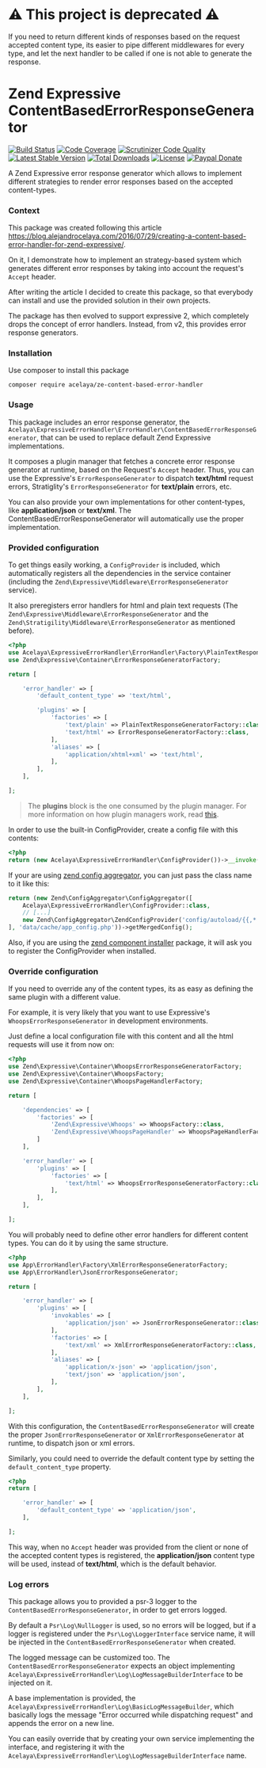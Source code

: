 # :warning: This project is deprecated :warning:

If you need to return different kinds of responses based on the request accepted content type, its easier to pipe different middlewares for every type, and let the next handler to be called if one is not able to generate the response.

# Zend Expressive ContentBasedErrorResponseGenerator

[![Build Status](https://img.shields.io/travis/acelaya/ze-content-based-error-handler/master.svg?style=flat-square)](https://travis-ci.org/acelaya/ze-content-based-error-handler)
[![Code Coverage](https://img.shields.io/scrutinizer/coverage/g/acelaya/ze-content-based-error-handler.svg?style=flat-square)](https://scrutinizer-ci.com/g/acelaya/ze-content-based-error-handler/?branch=master)
[![Scrutinizer Code Quality](https://img.shields.io/scrutinizer/g/acelaya/ze-content-based-error-handler.svg?style=flat-square)](https://scrutinizer-ci.com/g/acelaya/ze-content-based-error-handler/?branch=master)
[![Latest Stable Version](https://img.shields.io/github/release/acelaya/ze-content-based-error-handler.svg?style=flat-square)](https://packagist.org/packages/acelaya/ze-content-based-error-handler)
[![Total Downloads](https://img.shields.io/packagist/dt/acelaya/ze-content-based-error-handler.svg?style=flat-square)](https://packagist.org/packages/acelaya/ze-content-based-error-handler)
[![License](https://img.shields.io/github/license/acelaya/ze-content-based-error-handler.svg?style=flat-square)](https://github.com/acelaya/ze-content-based-error-handler/blob/master/LICENSE)
[![Paypal Donate](https://img.shields.io/badge/Donate-paypal-blue.svg?style=flat-square&logo=paypal&colorA=cccccc)](https://acel.me/donate)

A Zend Expressive error response generator which allows to implement different strategies to render error responses based on the accepted content-types.

### Context

This package was created following this article https://blog.alejandrocelaya.com/2016/07/29/creating-a-content-based-error-handler-for-zend-expressive/.

On it, I demonstrate how to implement an strategy-based system which generates different error responses by taking into account the request's `Accept` header.

After writing the article I decided to create this package, so that everybody can install and use the provided solution in their own projects.

The package has then evolved to support expressive 2, which completely drops the concept of error handlers. Instead, from v2, this provides error response generators.

### Installation

Use composer to install this package

    composer require acelaya/ze-content-based-error-handler

### Usage

This package includes an error response generator, the `Acelaya\ExpressiveErrorHandler\ErrorHandler\ContentBasedErrorResponseGenerator`, that can be used to replace default Zend Expressive implementations.

It composes a plugin manager that fetches a concrete error response generator at runtime, based on the Request's `Accept` header. Thus, you can use the Expressive's `ErrorResponseGenerator` to dispatch **text/html** request errors, Stratiglity's `ErrorResponseGenerator` for **text/plain** errors, etc.

You can also provide your own implementations for other content-types, like **application/json** or **text/xml**. The ContentBasedErrorResponseGenerator will automatically use the proper implementation.

### Provided configuration

To get things easily working, a `ConfigProvider` is included, which automatically registers all the dependencies in the service container (including the `Zend\Expressive\Middleware\ErrorResponseGenerator` service).

It also preregisters error handlers for html and plain text requests (The `Zend\Expressive\Middleware\ErrorResponseGenerator` and the `Zend\Stratigility\Middleware\ErrorResponseGenerator` as mentioned before).

```php
<?php
use Acelaya\ExpressiveErrorHandler\ErrorHandler\Factory\PlainTextResponseGeneratorFactory;
use Zend\Expressive\Container\ErrorResponseGeneratorFactory;

return [

    'error_handler' => [
        'default_content_type' => 'text/html',

        'plugins' => [
            'factories' => [
                'text/plain' => PlainTextResponseGeneratorFactory::class,
                'text/html' => ErrorResponseGeneratorFactory::class,
            ],
            'aliases' => [
                'application/xhtml+xml' => 'text/html',
            ],
        ],
    ],

];
```

> The **plugins** block is the one consumed by the plugin manager. For more information on how plugin managers work, read [this](https://docs.zendframework.com/zend-servicemanager/plugin-managers/).

In order to use the built-in ConfigProvider, create a config file with this contents:

```php
<?php
return (new Acelaya\ExpressiveErrorHandler\ConfigProvider())->__invoke();
```

If your are using [zend config aggregator](https://github.com/zendframework/zend-config-aggregator), you can just pass the class name to it like this:

```php
return (new Zend\ConfigAggregator\ConfigAggregator([
    Acelaya\ExpressiveErrorHandler\ConfigProvider::class,
    // [...]
    new Zend\ConfigAggregator\ZendConfigProvider('config/autoload/{{,*.}global,{,*.}local}.php'),
], 'data/cache/app_config.php'))->getMergedConfig();
```

Also, if you are using the [zend component installer](https://docs.zendframework.com/zend-component-installer/) package, it will ask you to register the ConfigProvider when installed.

### Override configuration

If you need to override any of the content types, its as easy as defining the same plugin with a different value.

For example, it is very likely that you want to use Expressive's `WhoopsErrorResponseGenerator` in development environments.

Just define a local configuration file with this content and all the html requests will use it from now on:

```php
<?php
use Zend\Expressive\Container\WhoopsErrorResponseGeneratorFactory;
use Zend\Expressive\Container\WhoopsFactory;
use Zend\Expressive\Container\WhoopsPageHandlerFactory;

return [

    'dependencies' => [
        'factories' => [
            'Zend\Expressive\Whoops' => WhoopsFactory::class,
            'Zend\Expressive\WhoopsPageHandler' => WhoopsPageHandlerFactory::class,
        ]
    ],

    'error_handler' => [
        'plugins' => [
            'factories' => [
                'text/html' => WhoopsErrorResponseGeneratorFactory::class,
            ],
        ],
    ],

];
```

You will probably need to define other error handlers for different content types. You can do it by using the same structure.

```php
<?php
use App\ErrorHandler\Factory\XmlErrorResponseGeneratorFactory;
use App\ErrorHandler\JsonErrorResponseGenerator;

return [

    'error_handler' => [
        'plugins' => [
            'invokables' => [
                'application/json' => JsonErrorResponseGenerator::class,
            ],
            'factories' => [
                'text/xml' => XmlErrorResponseGeneratorFactory::class,
            ],
            'aliases' => [
                'application/x-json' => 'application/json',
                'text/json' => 'application/json',
            ],
        ],
    ],

];
```

With this configuration, the `ContentBasedErrorResponseGenerator` will create the proper `JsonErrorResponseGenerator` or `XmlErrorResponseGenerator` at runtime, to dispatch json or xml errors.

Similarly, you could need to override the default content type by setting the `default_content_type` property.

```php
<?php
return [

    'error_handler' => [
        'default_content_type' => 'application/json',
    ],

];
```

This way, when no `Accept` header was provided from the client or none of the accepted content types is registered, the **application/json** content type will be used, instead of **text/html**, which is the default behavior.

### Log errors

This package allows you to provided a psr-3 logger to the `ContentBasedErrorResponseGenerator`, in order to get errors logged.

By default a `Psr\Log\NullLogger` is used, so no errors will be logged, but if a logger is registered under the `Psr\Log\LoggerInterface` service name, it will be injected in the `ContentBasedErrorResponseGenerator` when created.

The logged message can be customized too. The `ContentBasedErrorResponseGenerator` expects an object implementing `Acelaya\ExpressiveErrorHandler\Log\LogMessageBuilderInterface` to be injected on it.

A base implementation is provided, the `Acelaya\ExpressiveErrorHandler\Log\BasicLogMessageBuilder`, which basically logs the message "Error occurred while dispatching request" and appends the error on a new line.

You can easily override that by creating your own service implementing the interface, and registering it with the `Acelaya\ExpressiveErrorHandler\Log\LogMessageBuilderInterface` name.

